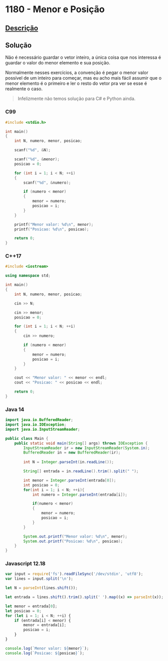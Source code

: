 # 1180 - Menor e Posição

## [Descrição](https://www.beecrowd.com.br/judge/pt/problems/view/1180)

## Solução

Não é necessário guardar o vetor inteiro, a única coisa que nos interessa é guardar o valor do menor elemento e sua posição.

Normalmente nesses exercícios, a convenção é pegar o menor valor possível de um inteiro para começar, mas eu acho mais fácil assumir que o menor elemento é o primeiro e ler o resto do vetor pra ver se esse é realmente o caso.

> Infelizmente não temos solução para C# e Python ainda.

### C99

```c
#include <stdio.h>

int main()
{
    int N, numero, menor, posicao;

    scanf("%d", &N);

    scanf("%d", &menor);
    posicao = 0;

    for (int i = 1; i < N; ++i)
    {
        scanf("%d", &numero);

        if (numero < menor)
        {
            menor = numero;
            posicao = i;
        }
    }

    printf("Menor valor: %d\n", menor);
    printf("Posicao: %d\n", posicao);

    return 0;
}
```

### C++17

```cpp
#include <iostream>

using namespace std;

int main()
{
    int N, numero, menor, posicao;

    cin >> N;

    cin >> menor;
    posicao = 0;

    for (int i = 1; i < N; ++i)
    {
        cin >> numero;

        if (numero < menor)
        {
            menor = numero;
            posicao = i;
        }
    }

    cout << "Menor valor: " << menor << endl;
    cout << "Posicao: " << posicao << endl;

    return 0;
}
```

### Java 14

```java
import java.io.BufferedReader;
import java.io.IOException;
import java.io.InputStreamReader;

public class Main {
    public static void main(String[] args) throws IOException {
        InputStreamReader ir = new InputStreamReader(System.in);
        BufferedReader in = new BufferedReader(ir);
    
        int N = Integer.parseInt(in.readLine());

        String[] entrada = in.readLine().trim().split(" ");

        int menor = Integer.parseInt(entrada[0]);
        int posicao = 0;
        for(int i = 1; i < N; ++i){
            int numero = Integer.parseInt(entrada[i]);

            if(numero < menor)
            {
                menor = numero;
                posicao = i;
            }
        }

        System.out.printf("Menor valor: %d\n", menor);
        System.out.printf("Posicao: %d\n", posicao);
    }
}
```

### Javascript 12.18

```js
var input = require('fs').readFileSync('/dev/stdin', 'utf8');
var lines = input.split('\n');

let N = parseInt(lines.shift());

let entrada = lines.shift().trim().split(' ').map((x) => parseInt(x));

let menor = entrada[0];
let posicao = 0;
for (let i = 1; i < N; ++i) {
    if (entrada[i] < menor) {
        menor = entrada[i];
        posicao = i;
    }
}

console.log(`Menor valor: ${menor}`);
console.log(`Posicao: ${posicao}`);
```